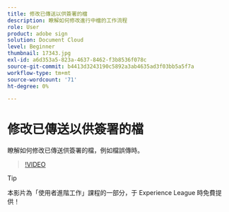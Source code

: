 ```yaml
---
title: 修改已傳送以供簽署的檔
description: 瞭解如何修改進行中檔的工作流程
role: User
product: adobe sign
solution: Document Cloud
level: Beginner
thumbnail: 17343.jpg
exl-id: a6d353a5-823a-4637-8462-f3b8536f078c
source-git-commit: b4413d3243190c5892a3ab4635ad3f03bb5a5f7a
workflow-type: tm+mt
source-wordcount: '71'
ht-degree: 0%

---
```


# 修改已傳送以供簽署的檔

瞭解如何修改已傳送供簽署的檔，例如檔誤傳時。

>[!VIDEO](https://video.tv.adobe.com/v/17343?hidetitle=true)

>[!TIP]
>
>本影片為「使用者進階工作」課程的一部分，于 [ ](https://experienceleague.adobe.com/?recommended=Sign-U-1-2020.3) Experience League 時免費提供！
